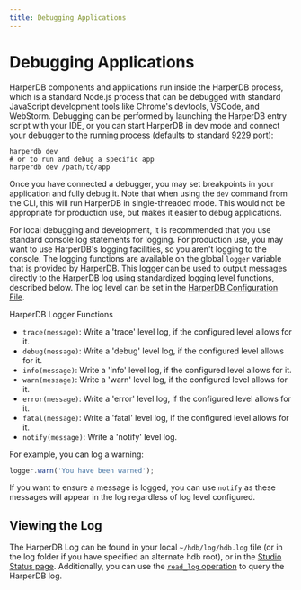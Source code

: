```yaml
---
title: Debugging Applications
---
```


# Debugging Applications

HarperDB components and applications run inside the HarperDB process, which is a standard Node.js process that can be debugged with standard JavaScript development tools like Chrome's devtools, VSCode, and WebStorm. Debugging can be performed by launching the HarperDB entry script with your IDE, or you can start HarperDB in dev mode and connect your debugger to the running process (defaults to standard 9229 port):

```
harperdb dev
# or to run and debug a specific app
harperdb dev /path/to/app
```

Once you have connected a debugger, you may set breakpoints in your application and fully debug it. Note that when using the `dev` command from the CLI, this will run HarperDB in single-threaded mode. This would not be appropriate for production use, but makes it easier to debug applications.

For local debugging and development, it is recommended that you use standard console log statements for logging. For production use, you may want to use HarperDB's logging facilities, so you aren't logging to the console. The logging functions are available on the global `logger` variable that is provided by HarperDB. This logger can be used to output messages directly to the HarperDB log using standardized logging level functions, described below. The log level can be set in the [HarperDB Configuration File](../../deployments/configuration).

HarperDB Logger Functions

* `trace(message)`: Write a 'trace' level log, if the configured level allows for it.
* `debug(message)`: Write a 'debug' level log, if the configured level allows for it.
* `info(message)`: Write a 'info' level log, if the configured level allows for it.
* `warn(message)`: Write a 'warn' level log, if the configured level allows for it.
* `error(message)`: Write a 'error' level log, if the configured level allows for it.
* `fatal(message)`: Write a 'fatal' level log, if the configured level allows for it.
* `notify(message)`: Write a 'notify' level log.

For example, you can log a warning:

```javascript
logger.warn('You have been warned');
```

If you want to ensure a message is logged, you can use `notify` as these messages will appear in the log regardless of log level configured.

## Viewing the Log

The HarperDB Log can be found in your local `~/hdb/log/hdb.log` file (or in the log folder if you have specified an alternate hdb root), or in the [Studio Status page](../../administration/harperdb-studio/instance-metrics). Additionally, you can use the [`read_log` operation](../operations-api/logs) to query the HarperDB log.
